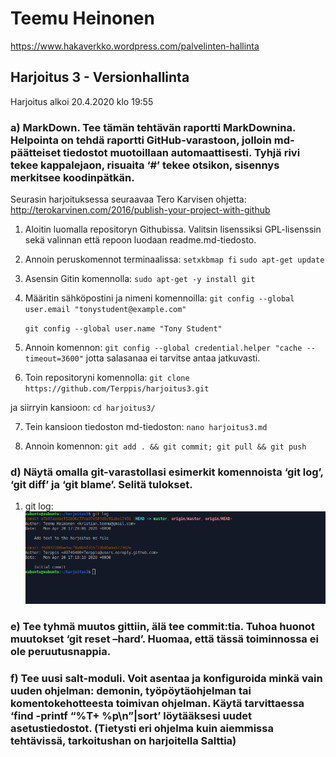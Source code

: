# Teemu Heinonen
https://www.hakaverkko.wordpress.com/palvelinten-hallinta

## Harjoitus 3 - Versionhallinta

Harjoitus alkoi 20.4.2020 klo 19:55
 
### a) MarkDown. Tee tämän tehtävän raportti MarkDownina. Helpointa on tehdä raportti GitHub-varastoon, jolloin md-päätteiset tiedostot muotoillaan automaattisesti. Tyhjä rivi tekee kappalejaon, risuaita ‘#’ tekee otsikon, sisennys merkitsee koodinpätkän.

Seurasin harjoituksessa seuraavaa Tero Karvisen ohjetta: http://terokarvinen.com/2016/publish-your-project-with-github

1. Aloitin luomalla repositoryn Githubissa. Valitsin lisenssiksi GPL-lisenssin sekä valinnan että repoon luodaan readme.md-tiedosto. 

2. Annoin peruskomennot terminaalissa:
	`setxkbmap fi`
	`sudo apt-get update`

3. Asensin Gitin komennolla:
	 `sudo apt-get -y install git`

4. Määritin sähköpostini ja nimeni komennoilla:
	`git config --global user.email "tonystudent@example.com"`

	`git config --global user.name "Tony Student"`

5. Annoin komennon:
	`git config --global credential.helper "cache --timeout=3600"`
jotta salasanaa ei tarvitse antaa jatkuvasti.

6. Toin repositoryni komennolla:
	`git clone https://github.com/Terppis/harjoitus3.git`

ja siirryin kansioon:
	 `cd harjoitus3/ `

7. Tein kansioon tiedoston md-tiedoston:
	`nano harjoitus3.md`

8. Annoin komennon:
	 `git add . && git commit; git pull && git push`


### d) Näytä omalla git-varastollasi esimerkit komennoista ‘git log’, ‘git diff’ ja ‘git blame’. Selitä tulokset.
1. git log:
![]( log.png )

### e) Tee tyhmä muutos gittiin, älä tee commit:tia. Tuhoa huonot muutokset ‘git reset –hard’. Huomaa, että tässä toiminnossa ei ole peruutusnappia.

### f) Tee uusi salt-moduli. Voit asentaa ja konfiguroida minkä vain uuden ohjelman: demonin, työpöytäohjelman tai komentokehotteesta toimivan ohjelman. Käytä tarvittaessa ‘find -printf “%T+ %p\n”|sort’ löytääksesi uudet asetustiedostot. (Tietysti eri ohjelma kuin aiemmissa tehtävissä, tarkoitushan on harjoitella Salttia)
